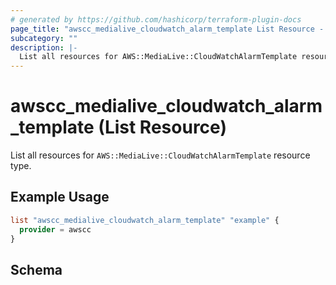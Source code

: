 ```yaml
---
# generated by https://github.com/hashicorp/terraform-plugin-docs
page_title: "awscc_medialive_cloudwatch_alarm_template List Resource - terraform-provider-awscc"
subcategory: ""
description: |-
  List all resources for AWS::MediaLive::CloudWatchAlarmTemplate resource type.
---
```


# awscc_medialive_cloudwatch_alarm_template (List Resource)

List all resources for `AWS::MediaLive::CloudWatchAlarmTemplate` resource type.

## Example Usage

```terraform
list "awscc_medialive_cloudwatch_alarm_template" "example" {
  provider = awscc
}
```

<!-- schema generated by tfplugindocs -->
## Schema
